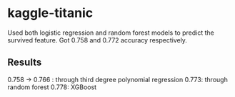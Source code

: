 # kaggle-titanic
Used both logistic regression and random forest models to predict the survived feature. Got 0.758 and 0.772 accuracy respectively.

## Results
0.758 -> 0.766 : through third degree polynomial regression
0.773: through random forest
0.778: XGBoost
